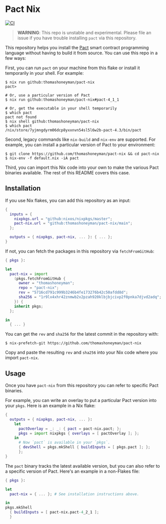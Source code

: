# Pact Nix

[![CI](https://github.com/thomashoneyman/pact-nix/actions/workflows/ci.yml/badge.svg?branch=main)](https://github.com/thomashoneyman/pact-nix/actions/workflows/ci.yml)

> **WARNING**: This repo is unstable and experimental. Please file an issue if you have trouble installing `pact` via this repository.

This repository helps you install the [Pact](https://github.com/kadena-io/pact) smart contract programming language without having to build it from source. You can use this repo in a few ways:

First, you can run `pact` on your machine from this flake or install it temporarily in your shell. For example:

```console
$ nix run github:thomashoneyman/pact-nix
pact>

# Or, use a particular version of Pact
$ nix run github:thomashoneyman/pact-nix#pact-4_1_1

# Or, get the executable in your shell temporarily
$ which pact
pact not found
$ nix shell github:thomashoneyman/pact-nix
$ which pact
/nix/store/7yjmngdyrm06dcp8yxxnvn54sl5l6w2b-pact-4.3/bin/pact
```

Second, legacy commands like `nix-build` and `nix-env` are supported. For example, you can install a particular version of Pact to your environment:

```console
$ git clone https://github.com/thomashoneyman/pact-nix && cd pact-nix
$ nix-env -f default.nix -iA pact
```

Third, you can import this Nix code into your own to make the various Pact binaries available. The rest of this README covers this case.

## Installation

If you use Nix flakes, you can add this repository as an input:

```nix
{
  inputs = {
    nixpkgs.url = "github:nixos/nixpkgs/master";
    pact-nix.url = "github:thomashoneyman/pact-nix/main";
  };

  outputs = { nixpkgs, pact-nix, ... }: { ... };
}
```

If not, you can fetch the packages in this repository via `fetchFromGitHub`:

```nix
{ pkgs }:

let
  pact-nix = import
    (pkgs.fetchFromGitHub {
      owner = "thomashoneyman";
      repo = "pact-nix";
      rev = "5716cd791c999b3246b4fe173276b42c50afdd8d";
      sha256 = "1r9lx4xhr42znmwb2x2pzah920klbjbjcivp2f0pnka7djvd2adq";
    }) {
    inherit pkgs;
  };

in
  { ... }
```

You can get the `rev` and `sha256` for the latest commit in the repository with:

```console
$ nix-prefetch-git https://github.com/thomashoneyman/pact-nix
```

Copy and paste the resulting `rev` and `sha256` into your Nix code where you import `pact-nix`.

## Usage

Once you have `pact-nix` from this repository you can refer to specific Pact binaries.

For example, you can write an overlay to put a particular Pact version into your `pkgs`. Here is an example in a Nix flake:

```nix
{
  outputs = { nixpkgs, pact-nix, ... }:
    let
      pactOverlay = _: _: { pact = pact-nix.pact; };
      pkgs = import nixpkgs { overlays = [ pactOverlay ]; };
    in
      # Now `pact` is available in your `pkgs`.
      { devShell = pkgs.mkShell { buildInputs = [ pkgs.pact ]; };
      };
}
```

The `pact` binary tracks the latest available version, but you can also refer to a specific version of Pact. Here's an example in a non-Flakes file:

```nix
{ pkgs }:

let
  pact-nix = { ... }; # See installation instructions above.

in
pkgs.mkShell
  { buildInputs = [ pact-nix.pact-4_2_1 ];
  }
```
